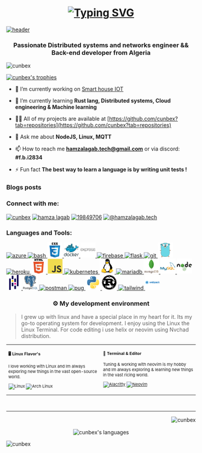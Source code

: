 <h1 align="center"><a href="https://git.io/typing-svg"><img src="https://readme-typing-svg.herokuapp.com?font=Rubik&weight=700&duration=8000&pause=500&color=AB9DF7&center=true&vCenter=true&random=false&width=600&lines=Hi+%F0%9F%91%8B%2C+I'm+Hamza+Lagab+(The+Pengiun+in+the+bed)" alt="Typing SVG" /></a></h1>

[![header](./banner_1.png)](https://github.com/cunbex)

<h3 align="center">Passionate Distributed systems and networks engineer && Back-end developer from Algeria</h3>

<p align="left"> <img src="https://komarev.com/ghpvc/?username=cunbex&label=Profile%20views&color=0e75b6&style=flat" alt="cunbex" /> </p>

<p align="left"> <a href="https://github.com/ryo-ma/github-profile-trophy"><img src="https://github-profile-trophy.vercel.app/?username=cunbex&theme=tokyonight&hide_border=true&count_private=true" alt="cunbex's trophies" /></a> </p>

- 🔭 I’m currently working on [Smart house IOT](https://github.com/cunbex/Smart-House-IOT)

- 🌱 I’m currently learning **Rust lang, Distributed systems, Cloud engineering & Machine learning**

- 👨‍💻 All of my projects are available at [https://github.com/cunbex?tab=repositories](https://github.com/cunbex?tab=repositories)

- 💬 Ask me about **NodeJS, Linux, MQTT**

- 📫 How to reach me **hamzalagab.tech@gmail.com** or via discord: **#f.b.i2834**

- ⚡ Fun fact **The best way to learn a language is by writing unit tests !**

### Blogs posts
<!-- BLOG-POST-LIST:START -->
<!-- BLOG-POST-LIST:END -->

<h3 align="left">Connect with me:</h3>
<p align="left">
<a href="https://dev.to/cunbex" target="blank"><img align="center" src="https://raw.githubusercontent.com/rahuldkjain/github-profile-readme-generator/master/src/images/icons/Social/devto.svg" alt="cunbex" height="30" width="40" /></a>
<a href="https://linkedin.com/in/hamza lagab" target="blank"><img align="center" src="https://raw.githubusercontent.com/rahuldkjain/github-profile-readme-generator/master/src/images/icons/Social/linked-in-alt.svg" alt="hamza lagab" height="30" width="40" /></a>
<a href="https://stackoverflow.com/users/19849706" target="blank"><img align="center" src="https://raw.githubusercontent.com/rahuldkjain/github-profile-readme-generator/master/src/images/icons/Social/stack-overflow.svg" alt="19849706" height="30" width="40" /></a>
<a href="https://medium.com/@hamzalagab.tech" target="blank"><img align="center" src="https://raw.githubusercontent.com/rahuldkjain/github-profile-readme-generator/master/src/images/icons/Social/medium.svg" alt="@hamzalagab.tech" height="30" width="40" /></a>
</p>

<h3 align="left">Languages and Tools:</h3>
<p align="left"> <a href="https://azure.microsoft.com/en-in/" target="_blank" rel="noreferrer"> <img src="https://www.vectorlogo.zone/logos/microsoft_azure/microsoft_azure-icon.svg" alt="azure" width="40" height="40"/> </a> <a href="https://www.gnu.org/software/bash/" target="_blank" rel="noreferrer"> <img src="https://www.vectorlogo.zone/logos/gnu_bash/gnu_bash-icon.svg" alt="bash" width="40" height="40"/> </a> <a href="https://www.w3schools.com/css/" target="_blank" rel="noreferrer"> <img src="https://raw.githubusercontent.com/devicons/devicon/master/icons/css3/css3-original-wordmark.svg" alt="css3" width="40" height="40"/> </a> <a href="https://www.docker.com/" target="_blank" rel="noreferrer"> <img src="https://raw.githubusercontent.com/devicons/devicon/master/icons/docker/docker-original-wordmark.svg" alt="docker" width="40" height="40"/> </a> <a href="https://expressjs.com" target="_blank" rel="noreferrer"> <img src="https://raw.githubusercontent.com/devicons/devicon/master/icons/express/express-original-wordmark.svg" alt="express" width="40" height="40"/> </a> <a href="https://firebase.google.com/" target="_blank" rel="noreferrer"> <img src="https://www.vectorlogo.zone/logos/firebase/firebase-icon.svg" alt="firebase" width="40" height="40"/> </a> <a href="https://flask.palletsprojects.com/" target="_blank" rel="noreferrer"> <img src="https://www.vectorlogo.zone/logos/pocoo_flask/pocoo_flask-icon.svg" alt="flask" width="40" height="40"/> </a> <a href="https://git-scm.com/" target="_blank" rel="noreferrer"> <img src="https://www.vectorlogo.zone/logos/git-scm/git-scm-icon.svg" alt="git" width="40" height="40"/> </a> <a href="https://golang.org" target="_blank" rel="noreferrer"> <img src="https://raw.githubusercontent.com/devicons/devicon/master/icons/go/go-original.svg" alt="go" width="40" height="40"/> </a> <a href="https://heroku.com" target="_blank" rel="noreferrer"> <img src="https://www.vectorlogo.zone/logos/heroku/heroku-icon.svg" alt="heroku" width="40" height="40"/> </a> <a href="https://www.w3.org/html/" target="_blank" rel="noreferrer"> <img src="https://raw.githubusercontent.com/devicons/devicon/master/icons/html5/html5-original-wordmark.svg" alt="html5" width="40" height="40"/> </a> <a href="https://developer.mozilla.org/en-US/docs/Web/JavaScript" target="_blank" rel="noreferrer"> <img src="https://raw.githubusercontent.com/devicons/devicon/master/icons/javascript/javascript-original.svg" alt="javascript" width="40" height="40"/> </a> <a href="https://kubernetes.io" target="_blank" rel="noreferrer"> <img src="https://www.vectorlogo.zone/logos/kubernetes/kubernetes-icon.svg" alt="kubernetes" width="40" height="40"/> </a> <a href="https://www.linux.org/" target="_blank" rel="noreferrer"> <img src="https://raw.githubusercontent.com/devicons/devicon/master/icons/linux/linux-original.svg" alt="linux" width="40" height="40"/> </a> <a href="https://mariadb.org/" target="_blank" rel="noreferrer"> <img src="https://www.vectorlogo.zone/logos/mariadb/mariadb-icon.svg" alt="mariadb" width="40" height="40"/> </a> <a href="https://www.mongodb.com/" target="_blank" rel="noreferrer"> <img src="https://raw.githubusercontent.com/devicons/devicon/master/icons/mongodb/mongodb-original-wordmark.svg" alt="mongodb" width="40" height="40"/> </a> <a href="https://www.mysql.com/" target="_blank" rel="noreferrer"> <img src="https://raw.githubusercontent.com/devicons/devicon/master/icons/mysql/mysql-original-wordmark.svg" alt="mysql" width="40" height="40"/> </a> <a href="https://nodejs.org" target="_blank" rel="noreferrer"> <img src="https://raw.githubusercontent.com/devicons/devicon/master/icons/nodejs/nodejs-original-wordmark.svg" alt="nodejs" width="40" height="40"/> </a> <a href="https://pandas.pydata.org/" target="_blank" rel="noreferrer"> <img src="https://raw.githubusercontent.com/devicons/devicon/2ae2a900d2f041da66e950e4d48052658d850630/icons/pandas/pandas-original.svg" alt="pandas" width="40" height="40"/> </a> <a href="https://www.postgresql.org" target="_blank" rel="noreferrer"> <img src="https://raw.githubusercontent.com/devicons/devicon/master/icons/postgresql/postgresql-original-wordmark.svg" alt="postgresql" width="40" height="40"/> </a> <a href="https://postman.com" target="_blank" rel="noreferrer"> <img src="https://www.vectorlogo.zone/logos/getpostman/getpostman-icon.svg" alt="postman" width="40" height="40"/> </a> <a href="https://pugjs.org" target="_blank" rel="noreferrer"> <img src="https://cdn.worldvectorlogo.com/logos/pug.svg" alt="pug" width="40" height="40"/> </a> <a href="https://www.python.org" target="_blank" rel="noreferrer"> <img src="https://raw.githubusercontent.com/devicons/devicon/master/icons/python/python-original.svg" alt="python" width="40" height="40"/> </a> <a href="https://www.rust-lang.org" target="_blank" rel="noreferrer"> <img src="https://raw.githubusercontent.com/devicons/devicon/master/icons/rust/rust-plain.svg" alt="rust" width="40" height="40"/> </a> <a href="https://tailwindcss.com/" target="_blank" rel="noreferrer"> <img src="https://www.vectorlogo.zone/logos/tailwindcss/tailwindcss-icon.svg" alt="tailwind" width="40" height="40"/> </a> <a href="https://webpack.js.org" target="_blank" rel="noreferrer"> <img src="https://raw.githubusercontent.com/devicons/devicon/d00d0969292a6569d45b06d3f350f463a0107b0d/icons/webpack/webpack-original-wordmark.svg" alt="webpack" width="40" height="40"/> </a> </p>

### <p align="center">⚙️ My development environment </p>

> I grew up with linux and have a special place in my heart for it. Its my go-to operating system for development. I enjoy using the Linux the Linux Terminal. For code editing i use helix or neovim using Nvchad distribution.

<div class="table-devenvironment">
  <table style="font-size: 11px">
  <tr>
  <td valign="top" width="50%">
  
  #### 🖥️ Linux Flavor's

  I love working with Linux and Im always exploring new things in the vast open-source world.
  
  ![Linux](https://img.shields.io/badge/-Linux-000000?style=flat&logo=linux&logoColor=#FCC624)
  ![Arch Linux](https://img.shields.io/badge/-Arch%20Linux-000000?style=flat&logo=arch-linux&logoColor=#1793D1)

  </td>
  <td valign="top" width="50%">
  
  #### 🐧 Terminal & Editor
  
  Tuning & working with neovim is my hobby and Im always exploring & learning new things in the vast ricing world.
  
  [![Alacritty](https://img.shields.io/badge/alacritty-F46D01?style=for-the-badge&logo=alacritty&logoColor=white)](https://stackoverflow.com/users/12299287/cryptocode)
  [![Neovim](https://img.shields.io/badge/NeoVim-%2357A143.svg?&style=for-the-badge&logo=neovim&logoColor=white)](https://neovim.io/")
  
  </td>
  </tr>
  </table>
</div>
<br>
<hr>
<p>&nbsp;<img align="right" src="https://github-readme-stats.vercel.app/api?username=cunbex&show_icons=true&locale=en&theme=tokyonight&hide_border=true&count_private=true" alt="cunbex" /></p>
<p align="center"><img align="center" src="https://github-readme-stats.vercel.app/api/top-langs?username=cunbex&theme=tokyonight&show_icons=true&hide_border=true&locale=en&layout=compact&count_private=true" alt="cunbex's languages" /></p>
<p><img align="left" src="https://github-readme-streak-stats.herokuapp.com/?user=cunbex&theme=tokyonight&hide_border=true&count_private=true" alt="cunbex" /></p>
